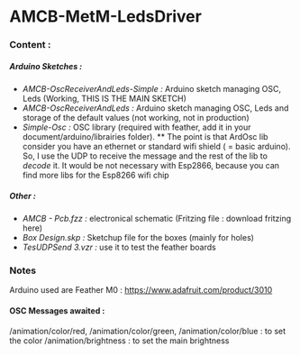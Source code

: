 # AMCB-MetM-LedsDriver

### Content :
##### Arduino Sketches : 
* _AMCB-OscReceiverAndLeds-Simple :_ Arduino sketch managing OSC, Leds (Working, THIS IS THE MAIN SKETCH)
* _AMCB-OscReceiverAndLeds :_ Arduino sketch managing OSC, Leds and storage of the default values (not working, not in production)
* _Simple-Osc :_ OSC library (required with feather, add it in your document/arduino/librairies folder). 
  ** The point is that ArdOsc lib consider you have an ethernet or standard wifi shield ( = basic arduino). So, I use the UDP to receive the message and the rest of the lib to _decode_ it. It would be not necessary with Esp2866, because you can find more libs for the Esp8266 wifi chip

##### Other : 
* _AMCB - Pcb.fzz :_ electronical schematic (Fritzing file : download fritzing here)
* _Box Design.skp :_ Sketchup file for the boxes (mainly for holes)
* _TesUDPSend 3.vzr :_ use it to test the feather boards


### Notes
Arduino used are Feather M0 : https://www.adafruit.com/product/3010

#### OSC Messages awaited :
/animation/color/red, /animation/color/green, /animation/color/blue : to set the color
/animation/brightness : to set the main brightness

